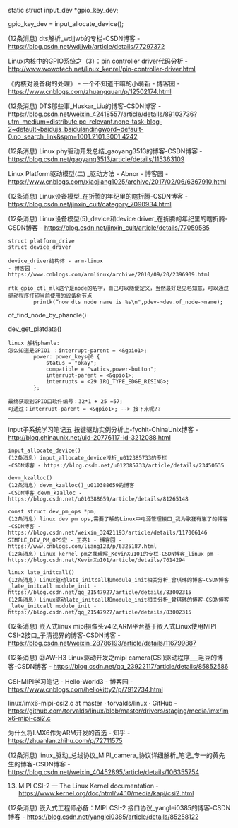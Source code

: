

static struct input_dev *gpio_key_dev;

gpio_key_dev = input_allocate_device();





(12条消息) dts解析_wdjjwb的专栏-CSDN博客 - https://blog.csdn.net/wdjjwb/article/details/77297372

Linux内核中的GPIO系统之（3）：pin controller driver代码分析 - http://www.wowotech.net/linux_kenrel/pin-controller-driver.html

《内核对设备树的处理》 - 一个不知道干嘛的小萌新 - 博客园 - https://www.cnblogs.com/zhuangquan/p/12502174.html

(12条消息) DTS那些事_Huskar_Liu的博客-CSDN博客 - https://blog.csdn.net/weixin_42418557/article/details/89103736?utm_medium=distribute.pc_relevant.none-task-blog-2~default~baidujs_baidulandingword~default-0.no_search_link&spm=1001.2101.3001.4242

(12条消息) Linux phy驱动开发总结_gaoyang3513的博客-CSDN博客 - https://blog.csdn.net/gaoyang3513/article/details/115363109

Linux Platform驱动模型(二) _驱动方法 - Abnor - 博客园 - https://www.cnblogs.com/xiaojiang1025/archive/2017/02/06/6367910.html

(12条消息) Linux设备模型_在折腾的年纪里的瞎折腾-CSDN博客 - https://blog.csdn.net/jinxin_cuit/category_7090934.html

(12条消息) Linux设备模型(5)_device和device driver_在折腾的年纪里的瞎折腾-CSDN博客 - https://blog.csdn.net/jinxin_cuit/article/details/77059585



```
struct platform_drive
struct device_driver

device_driver结构体 - arm-linux 
- 博客园 - https://www.cnblogs.com/armlinux/archive/2010/09/20/2396909.html
```



```
rtk_gpio_ctl_mlk这个是node的名字，自己可以随便定义，当然最好是见名知意，可以通过驱动程序打印当前使用的设备树节点
        printk(“now dts node name is %s\n",pdev->dev.of_node->name);
```

of_find_node_by_phandle()

dev_get_platdata()



```
linux 解析phanle:
怎么知道是GPIO1 ：interrupt-parent = <&gpio1>;
		power: power_keys@0 {
			status = "okay";
			compatible = "vatics,power-button";
			interrupt-parent = <&gpio1>;
			interrupts = <29 IRQ_TYPE_EDGE_RISING>;
		};

最终获取到GPIO口软件编号：32*1 + 25 =57;
可通过：interrupt-parent = <&gpio1>; --> 接下来呢??
```



---

input子系统学习笔记五 按键驱动实例分析上-fychit-ChinaUnix博客 - http://blog.chinaunix.net/uid-20776117-id-3212088.html



```
input_allocate_device()
(12条消息) input_allocate_device浅析_u012385733的专栏
-CSDN博客 - https://blog.csdn.net/u012385733/article/details/23450635
```

```
devm_kzalloc()
(12条消息) devm_kzalloc()_u010388659的博客
-CSDN博客_devm_kzalloc - https://blog.csdn.net/u010388659/article/details/81265148
```

```
const struct dev_pm_ops *pm;
(12条消息) linux dev pm ops,需要了解的Linux中电源管理接口_我为歌狂有崽了的博客
-CSDN博客 - https://blog.csdn.net/weixin_32421193/article/details/117006146
SIMPLE_DEV_PM_OPS宏 - 王亮1 - 博客园 - https://www.cnblogs.com/liang123/p/6325187.html
(12条消息) Linux kernel pm之我理解_KevinXu101的专栏-CSDN博客_linux pm - https://blog.csdn.net/KevinXu101/article/details/7614294
```

```
linux late_initcall()
(12条消息) Linux驱动late_initcall和module_init相关分析_曾琪玮的博客-CSDN博客_late_initcall module_init - https://blog.csdn.net/qq_21547927/article/details/83002315
(12条消息) Linux驱动late_initcall和module_init相关分析_曾琪玮的博客-CSDN博客_late_initcall module_init - https://blog.csdn.net/qq_21547927/article/details/83002315

```



(12条消息) 嵌入式linux mipi摄像头v4l2,ARM平台基于嵌入式Linux使用MIPI CSI-2接口_子清视界的博客-CSDN博客 - https://blog.csdn.net/weixin_28786193/article/details/116799887

(12条消息) ㉓AW-H3 Linux驱动开发之mipi camera(CSI)驱动程序___毛豆的博客-CSDN博客 - https://blog.csdn.net/qq_23922117/article/details/85852586

CSI-MIPI学习笔记 - Hello-World3 - 博客园 - https://www.cnblogs.com/hellokitty2/p/7912734.html

linux/imx6-mipi-csi2.c at master · torvalds/linux · GitHub - https://github.com/torvalds/linux/blob/master/drivers/staging/media/imx/imx6-mipi-csi2.c

为什么将I.MX6作为ARM开发的首选 - 知乎 - https://zhuanlan.zhihu.com/p/72711575

(12条消息) linux_驱动_总线协议_MIPI_camera_协议详细解析_笔记_专一的黄先生的博客-CSDN博客 - https://blog.csdn.net/weixin_40452895/article/details/106355754

13. MIPI CSI-2 — The Linux Kernel documentation - https://www.kernel.org/doc/html/v4.10/media/kapi/csi2.html

(12条消息) 嵌入式工程师必备：MIPI CSI-2 接口协议_yanglei0385的博客-CSDN博客 - https://blog.csdn.net/yanglei0385/article/details/85258122